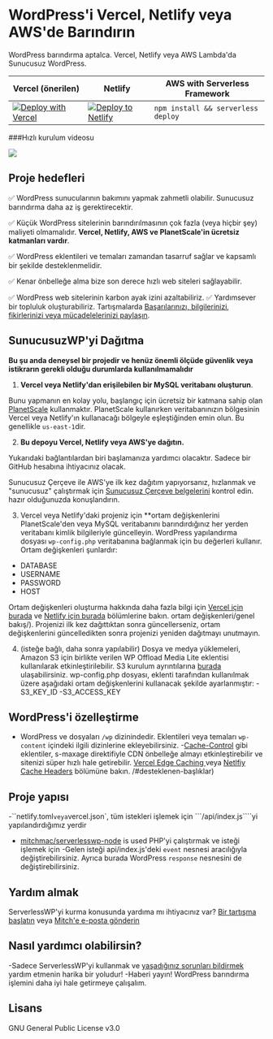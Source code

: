 # WordPress'i Vercel, Netlify veya AWS'de Barındırın

WordPress barındırma aptalca. Vercel, Netlify veya AWS Lambda'da Sunucusuz WordPress.

| Vercel (önerilen)                                                                                                                                                                                                                                                                                                                                                                                                 | Netlify                                                                                                                                                         | AWS with Serverless Framework      |
| ----------------------------------------------------------------------------------------------------------------------------------------------------------------------------------------------------------------------------------------------------------------------------------------------------------------------------------------------------------------------------------------------------------------- | --------------------------------------------------------------------------------------------------------------------------------------------------------------- | ---------------------------------- |
| [![Deploy with Vercel](https://vercel.com/button)](https://vercel.com/new/clone?repository-url=https%3A%2F%2Fgithub.com%2Fmitchmac%2Fserverlesswp&env=DATABASE,USERNAME,PASSWORD,HOST&envDescription=Database%20credentials%20from%20PlanetScale%20or%20other%20host&envLink=https%3A%2F%2Fgithub.com%2Fmitchmac%2FServerlessWP%23setup-vercel-or-netlify&project-name=serverlesswp&repository-name=serverlesswp) | [![Deploy to Netlify](https://www.netlify.com/img/deploy/button.svg)](https://app.netlify.com/start/deploy?repository=https://github.com/mitchmac/serverlesswp) | `npm install && serverless deploy` |

###Hızlı kurulum videosu

[![](https://markdown-videos.vercel.app/youtube/A1HZB2OqpCY)](https://youtu.be/A1HZB2OqpCY)

## Proje hedefleri

✅ WordPress sunucularının bakımını yapmak zahmetli olabilir. Sunucusuz barındırma daha az iş gerektirecektir.

✅ Küçük WordPress sitelerinin barındırılmasının çok fazla (veya hiçbir şey) maliyeti olmamalıdır. **Vercel, Netlify, AWS ve PlanetScale'in ücretsiz katmanları vardır**.

✅ WordPress eklentileri ve temaları zamandan tasarruf sağlar ve kapsamlı bir şekilde desteklenmelidir.

✅ Kenar önbelleğe alma bize son derece hızlı web siteleri sağlayabilir.

✅ WordPress web sitelerinin karbon ayak izini azaltabiliriz.
✅ Yardımsever bir topluluk oluşturabiliriz. Tartışmalarda [Başarılarınızı, bilgilerinizi, fikirlerinizi veya mücadelelerinizi paylaşın](https://github.com/mitchmac/ServerlessWP/discussions).

## SunucusuzWP'yi Dağıtma

**Bu şu anda deneysel bir projedir ve henüz önemli ölçüde güvenlik veya istikrarın gerekli olduğu durumlarda kullanılmamalıdır**

1. **Vercel veya Netlify'dan erişilebilen bir MySQL veritabanı oluşturun**.

Bunu yapmanın en kolay yolu, başlangıç ​​için ücretsiz bir katmana sahip olan [PlanetScale](https://planetscale.com/) kullanmaktır. PlanetScale kullanırken veritabanınızın bölgesinin Vercel veya Netlify'ın kullanacağı bölgeyle eşleştiğinden emin olun. Bu genellikle `us-east-1`dir.

2. **Bu depoyu Vercel, Netlify veya AWS'ye dağıtın.**

Yukarıdaki bağlantılardan biri başlamanıza yardımcı olacaktır. Sadece bir GitHub hesabına ihtiyacınız olacak.

Sunucusuz Çerçeve ile AWS'ye ilk kez dağıtım yapıyorsanız, hızlanmak ve "sunucusuz" çalıştırmak için [Sunucusuz Çerçeve belgelerini](https://www.serverless.com/framework/docs/getting-started) kontrol edin. hazır olduğunuzda konuşlandırın.

3. Vercel veya Netlify'daki projeniz için \*\*ortam değişkenlerini PlanetScale'den veya MySQL veritabanını barındırdığınız her yerden veritabanı kimlik bilgileriyle güncelleyin. WordPress yapılandırma dosyası `wp-config.php` veritabanına bağlanmak için bu değerleri kullanır. Ortam değişkenleri şunlardır:

- DATABASE
- USERNAME
- PASSWORD
- HOST

Ortam değişkenleri oluşturma hakkında daha fazla bilgi için [Vercel için burada](https://vercel.com/docs/concepts/projects/environment-variables) ve [Netlify için burada](https://docs.netlify.com/) bölümlerine bakın. ortam değişkenleri/genel bakış/). Projenizi ilk kez dağıttıktan sonra güncellerseniz, ortam değişkenlerini güncelledikten sonra projenizi yeniden dağıtmayı unutmayın.

4. (isteğe bağlı, daha sonra yapılabilir) Dosya ve medya yüklemeleri, Amazon S3 için birlikte verilen WP Offload Media Lite eklentisi kullanılarak etkinleştirilebilir. S3 kurulum ayrıntılarına [burada](https://deliciousbrains.com/wp-offload-media/doc/amazon-s3-quick-start-guide/) ulaşabilirsiniz. wp-config.php dosyası, eklenti tarafından kullanılmak üzere aşağıdaki ortam değişkenlerini kullanacak şekilde ayarlanmıştır:
   -S3_KEY_ID
   -S3_ACCESS_KEY

## WordPress'i özelleştirme

- WordPress ve dosyaları `/wp` dizinindedir. Eklentileri veya temaları `wp-content` içindeki ilgili dizinlerine ekleyebilirsiniz. -[Cache-Control](https://wordpress.org/plugins/cache-control/) gibi eklentiler, s-maxage direktifiyle CDN önbelleğe almayı etkinleştirebilir ve sitenizi süper hızlı hale getirebilir. [Vercel Edge Caching ](https://vercel.com/docs/concepts/edge-network/caching) veya [ Netlfiy Cache Headers](https://docs.netlify.com/edge-functions/Optional-configuration) bölümüne bakın. /#desteklenen-başlıklar)

## Proje yapısı

-``netlify.toml` veya `vercel.json`, tüm istekleri işlemek için ```/api/index.js````yi yapılandırdığımız yerdir

- [mitchmac/serverlesswp-node](https://github.com/mitchmac/serverlesswp-node) is used PHP'yi çalıştırmak ve isteği işlemek için
  -Gelen isteği api/index.js'deki `event` nesnesi aracılığıyla değiştirebilirsiniz. Ayrıca burada WordPress `response` nesnesini de değiştirebilirsiniz.

## Yardım almak

ServerlessWP'yi kurma konusunda yardıma mı ihtiyacınız var? [Bir tartışma başlatın](https://github.com/mitchmac/ServerlessWP/discussions) veya [Mitch'e e-posta gönderin](mailto:wp@mitchmac.dev)

## Nasıl yardımcı olabilirsin?

-Sadece ServerlessWP'yi kullanmak ve [yaşadığınız sorunları bildirmek](https://github.com/mitchmac/ServerlessWP/issues) yardım etmenin harika bir yoludur!
-Haberi yayın! WordPress barındırma işlemini daha iyi hale getirmeye çalışalım.

## Lisans

GNU General Public License v3.0
